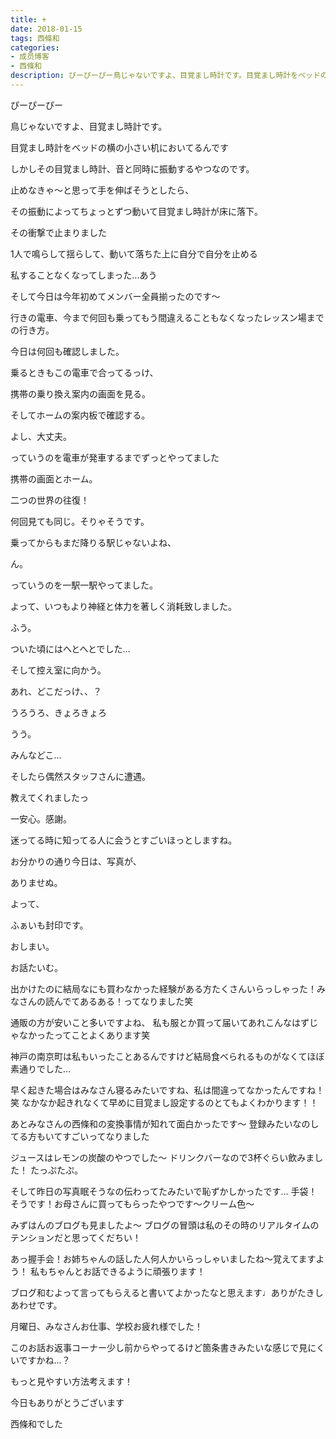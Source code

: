 ```yaml
---
title: +
date: 2018-01-15
tags: 西條和
categories: 
- 成员博客
- 西條和
description: ぴーぴーぴー鳥じゃないですよ、目覚まし時計です。目覚まし時計をベッドの横の小さい机においてるんですしかしその目覚まし時計、音と同時に振動するやつなのです。止めなきゃ〜...
---
```







ぴーぴーぴー





鳥じゃないですよ、目覚まし時計です。






目覚まし時計をベッドの横の小さい机においてるんです





しかしその目覚まし時計、音と同時に振動するやつなのです。






止めなきゃ〜と思って手を伸ばそうとしたら、






その振動によってちょっとずつ動いて目覚まし時計が床に落下。





その衝撃で止まりました






1人で鳴らして揺らして、動いて落ちた上に自分で自分を止める






私することなくなってしまった…あう











そして今日は今年初めてメンバー全員揃ったのです〜









行きの電車、今まで何回も乗ってもう間違えることもなくなったレッスン場までの行き方。







今日は何回も確認しました。






乗るときもこの電車で合ってるっけ、







携帯の乗り換え案内の画面を見る。



そしてホームの案内板で確認する。



よし、大丈夫。





っていうのを電車が発車するまでずっとやってました




携帯の画面とホーム。





二つの世界の往復！

何回見ても同じ。そりゃそうです。







乗ってからもまだ降りる駅じゃないよね、




ん。




っていうのを一駅一駅やってました。







よって、いつもより神経と体力を著しく消耗致しました。





ふう。



ついた頃にはへとへとでした…






そして控え室に向かう。








あれ、どこだっけ、、？






うろうろ、きょろきょろ



うう。



みんなどこ…








そしたら偶然スタッフさんに遭遇。


教えてくれましたっ





一安心。感謝。




迷ってる時に知ってる人に会うとすごいほっとしますね。










お分かりの通り今日は、写真が、



ありませぬ。









よって、


ふぁいも封印です。










おしまい。






お話たいむ。





出かけたのに結局なにも買わなかった経験がある方たくさんいらっしゃった！みなさんの読んでてあるある！ってなりました笑




通販の方が安いこと多いですよね、
私も服とか買って届いてあれこんなはずじゃなかったってことよくあります笑




神戸の南京町は私もいったことあるんですけど結局食べられるものがなくてほぼ素通りでした…





早く起きた場合はみなさん寝るみたいですね、私は間違ってなかったんですね！笑
なかなか起きれなくて早めに目覚まし設定するのとてもよくわかります！！



あとみなさんの西條和の変換事情が知れて面白かったです〜
登録みたいなのしてる方もいてすごいってなりました



ジュースはレモンの炭酸のやつでした〜
ドリンクバーなので3杯ぐらい飲みました！
たっぷたぷ。



そして昨日の写真眠そうなの伝わってたみたいで恥ずかしかったです…
手袋！そうです！お母さんに買ってもらったやつです〜クリーム色〜



みずはんのブログも見ましたよ〜
ブログの冒頭は私のその時のリアルタイムのテンションだと思ってくだちい！



あっ握手会！お姉ちゃんの話した人何人かいらっしゃいましたね〜覚えてますよう！
私もちゃんとお話できるように頑張ります！



ブログ和むよって言ってもらえると書いてよかったなと思えます♩ありがたきしあわせです。






月曜日、みなさんお仕事、学校お疲れ様でした！






このお話お返事コーナー少し前からやってるけど箇条書きみたいな感じで見にくいですかね…？


もっと見やすい方法考えます！





今日もありがとうございます




西條和でした



